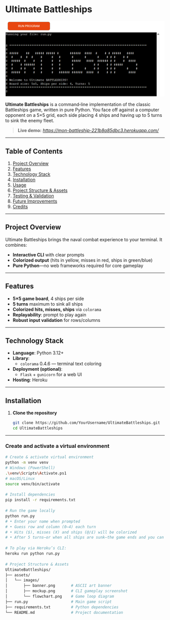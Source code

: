 # Ultimate Battleships

![Game Banner](assets/images/introduction.png)

**Ultimate Battleships** is a command‑line implementation of the classic Battleships game, written in pure Python. You face off against a computer opponent on a 5×5 grid, each side placing 4 ships and having up to 5 turns to sink the enemy fleet.

> **Live demo:** _https://mon-battleship-221b8a85dbc3.herokuapp.com/_

---

## Table of Contents

1. [Project Overview](#project-overview)  
2. [Features](#features)  
3. [Technology Stack](#technology-stack)  
4. [Installation](#installation)  
5. [Usage](#usage)  
6. [Project Structure & Assets](#project-structure--assets)  
7. [Testing & Validation](#testing--validation)  
8. [Future Improvements](#future-improvements)  
9. [Credits](#credits)  

---

## Project Overview

Ultimate Battleships brings the naval combat experience to your terminal. It combines:

- **Interactive CLI** with clear prompts  
- **Colorized output** (hits in yellow, misses in red, ships in green/blue)  
- **Pure Python**—no web frameworks required for core gameplay  

---

## Features

- **5×5 game board**, 4 ships per side  
- **5 turns** maximum to sink all ships  
- **Colorized hits, misses, ships** via `colorama`  
- **Replayability**: prompt to play again  
- **Robust input validation** for rows/columns  

---

## Technology Stack

- **Language**: Python 3.12+  
- **Library**:  
  - `colorama` 0.4.6 — terminal text coloring  
- **Deployment (optional)**:  
  - `Flask` + `gunicorn` for a web UI  
- **Hosting**: Heroku  

---

## Installation

1. **Clone the repository**  
   ```bash
   git clone https://github.com/YourUsername/UltimateBattleships.git
   cd UltimateBattleships

---

### Create and activate a virtual environment

```bash
# Create & activate virtual environment
python -m venv venv
# Windows (PowerShell)
.\venv\Scripts\Activate.ps1
# macOS/Linux
source venv/bin/activate

# Install dependencies
pip install -r requirements.txt

# Run the game locally
python run.py
# • Enter your name when prompted  
# • Guess row and column (0–4) each turn  
# • Hits ($), misses (X) and ships (@/£) will be colorized  
# • After 5 turns—or when all ships are sunk—the game ends and you can choose to replay

# To play via Heroku’s CLI:
heroku run python run.py

# Project Structure & Assets
UltimateBattleships/
├── assets/  
│   └── images/  
│       ├── banner.png       # ASCII art banner  
│       ├── mockup.png       # CLI gameplay screenshot  
│       └── flowchart.png    # Game loop diagram  
├── run.py                   # Main game script   
├── requirements.txt         # Python dependencies  
└── README.md                # Project documentation  
